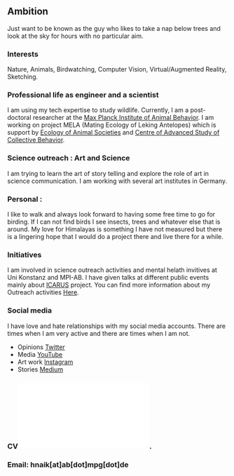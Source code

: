 ## Ambition
Just want to be known as the guy who likes to take a nap below trees and look at the sky for hours with no particular aim.

### Interests 
Nature, Animals, Birdwatching, Computer Vision, Virtual/Augmented Reality, Sketching.

### Professional life as engineer and a scientist 
I am using my tech expertise to study wildlife. Currently, I am a post-doctoral researcher at the [Max Planck Institute of Animal Behavior](https://www.ab.mpg.de/). I am working on project MELA (Mating Ecology of Leking Antelopes) which is support by [Ecology of Animal Societies](https://www.ab.mpg.de/crofoot) and [Centre of Advanced Study of Collective Behavior](https://www.exc.uni-konstanz.de/collective-behaviour/). 

### Science outreach : Art and Science
I am trying to learn the art of story telling and explore the role of art in science communication. I am working with several art institutes in Germany.  

### Personal : 
I like to walk and always look forward to having some free time to go for birding. If I can not find birds I see insects, trees and whatever else that is around. My love for Himalayas is something I have not measured but there is a lingering hope that I would do a project there and live there for a while. 

### Initiatives 
I am involved in science outreach activities and mental helath invitives at Uni Konstanz and MPI-AB. I have given talks at different public events mainly about [ICARUS](https://www.icarus.mpg.de/en) project. You can find more information about my Outreach activities [Here](/about/page).  

### Social media
I have love and hate relationships with my social media accounts. There are times when I am very active and there are times when I am not.
- Opinions [Twitter](https://twitter.com/hmnaik) 
- Media [YouTube](https://www.youtube.com/channel/UCFERZcpt3g0wQzTgtil1HIA?view_as=subscriber)
- Art work [Instagram](https://www.instagram.com/walking_naik/?hl=en) 
- Stories [Medium](https://medium.com/@hemalnaik)  

### CV![here](/cv/Resume.pdf).

### Email: hnaik[at]ab[dot]mpg[dot]de
